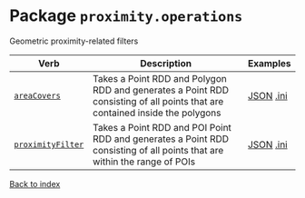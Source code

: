 
# Package `proximity.operations`

Geometric proximity-related filters

Verb | Description | Examples
--- | --- | ---
[`areaCovers`](../operation/areaCovers.md) | Takes a Point RDD and Polygon RDD and generates a Point RDD consisting of all points that are contained inside the polygons | [JSON](../operation/areaCovers/example.json) [.ini](../operation/areaCovers/example.ini)
[`proximityFilter`](../operation/proximityFilter.md) | Takes a Point RDD and POI Point RDD and generates a Point RDD consisting of all points that are within the range of POIs | [JSON](../operation/proximityFilter/example.json) [.ini](../operation/proximityFilter/example.ini)


[Back to index](../index.md)
